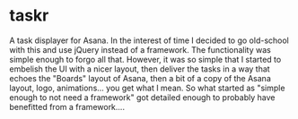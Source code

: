 # taskr
A task displayer for Asana.
In the interest of time I decided to go old-school with this and use jQuery instead of a framework. The functionality was
simple enough to forgo all that. However, it was so simple that I started to embelish the UI with a nicer layout, then 
deliver the tasks in a way that echoes the "Boards" layout of Asana, then a bit of a copy of the Asana layout, logo, animations...
you get what I mean. So what started as "simple enough to not need a framework" got detailed enough to probably have benefitted 
from a framework....

